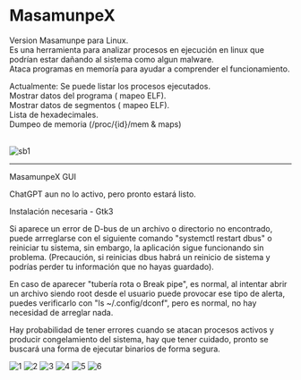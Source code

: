 # MasamunpeX
Version Masamunpe para Linux.<br>
Es una herramienta para analizar procesos en ejecución en linux que podrían estar dañando al sistema como algun malware.<br> Ataca programas en memoría para ayudar a comprender el funcionamiento.

Actualmente:
Se puede listar los procesos ejecutados.<br>
Mostrar datos del programa ( mapeo ELF).<br>
Mostrar datos de segmentos ( mapeo ELF).<br>
Lista de hexadecimales.<br>
Dumpeo de memoria (/proc/{id}/mem & maps)<br><br>

![sb1](https://user-images.githubusercontent.com/50802374/161444288-f9e518e9-e16e-42f3-858a-6adb0e8ff4d3.png)

----------------------------------------------------------------------------------------------------------------------

MasamunpeX GUI

ChatGPT aun no lo activo, pero pronto estará listo.

Instalación necesaria - Gtk3

Si aparece un error de D-bus de un archivo o directorio no encontrado, puede arrreglarse con el siguiente comando "systemctl restart dbus" o reiniciar tu sistema, sin embargo, la aplicación sigue funcionando sin problema.
(Precaución, si reinicias dbus habrá un reinicio de sistema y podrías perder tu información que no hayas guardado).

En caso de aparecer "tubería rota o Break pipe", es normal, al intentar abrir un archivo siendo root desde el usuario puede provocar ese tipo de alerta, puedes verificarlo con "ls ~/.config/dconf", pero es normal, no hay necesidad de arreglar nada.

Hay probabilidad de tener errores cuando se atacan procesos activos y producir congelamiento del sistema, hay que tener cuidado, pronto se buscará una forma de ejecutar binarios de forma segura.

![1](https://github.com/BGPavelAng/MasamunpeX/assets/50802374/34ef46ce-3d97-41bc-9bc7-36ab41c2bbf8)
![2](https://github.com/BGPavelAng/MasamunpeX/assets/50802374/4305db55-5a21-42fe-aeee-c0bf10d8e8ea)
![3](https://github.com/BGPavelAng/MasamunpeX/assets/50802374/28e1a3a1-f868-44be-b657-e38ebd2ac64e)
![4](https://github.com/BGPavelAng/MasamunpeX/assets/50802374/abcd4b16-bfca-4c71-8893-9821ea8b4188)
![5](https://github.com/BGPavelAng/MasamunpeX/assets/50802374/684ddf0f-6248-4e26-946c-9b21209801ee)
![6](https://github.com/BGPavelAng/MasamunpeX/assets/50802374/fd788dab-f88c-47dc-a158-230c82b1604f)
